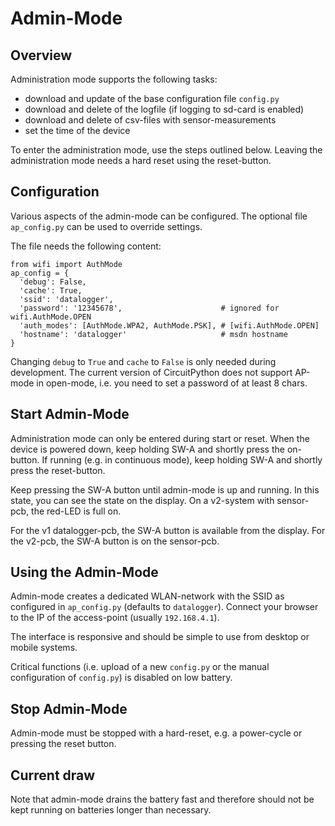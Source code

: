 Admin-Mode
==========

Overview
--------

Administration mode supports the following tasks:

  - download and update of the base configuration file `config.py`
  - download and delete of the logfile (if logging to sd-card is enabled)
  - download and delete of csv-files with sensor-measurements
  - set the time of the device

To enter the administration mode, use the steps outlined below. Leaving
the administration mode needs a hard reset using the reset-button.


Configuration
-------------

Various aspects of the admin-mode can be configured. The optional
file `ap_config.py` can be used to override settings.

The file needs the following content:

    from wifi import AuthMode
    ap_config = {
      'debug': False,
      'cache': True,
      'ssid': 'datalogger',
      'password': '12345678',                      # ignored for wifi.AuthMode.OPEN
      'auth_modes': [AuthMode.WPA2, AuthMode.PSK], # [wifi.AuthMode.OPEN]
      'hostname': 'datalogger'                     # msdn hostname
    }

Changing `debug` to `True` and `cache` to `False` is only needed during
development. The current version of CircuitPython does not support
AP-mode in open-mode, i.e. you need to set a password of at least 8 chars.


Start Admin-Mode
----------------

Administration mode can only be entered during start or reset. When the
device is powered down, keep holding SW-A and shortly press the on-button.
If running (e.g. in continuous mode), keep holding SW-A and shortly press
the reset-button.

Keep pressing the SW-A button until admin-mode is up and running. In
this state, you can see the state on the display. On a v2-system with
sensor-pcb, the red-LED is full on.

For the v1 datalogger-pcb, the SW-A button is available from the display.
For the v2-pcb, the SW-A button is on the sensor-pcb.


Using the Admin-Mode
--------------------

Admin-mode creates a dedicated WLAN-network with the SSID as
configured in `ap_config.py` (defaults to `datalogger`). Connect your
browser to the IP of the access-point (usually `192.168.4.1`).

The interface is responsive and should be simple to use from desktop
or mobile systems.

Critical functions (i.e. upload of a new `config.py` or the manual
configuration of `config.py`) is disabled on low battery.


Stop Admin-Mode
---------------

Admin-mode must be stopped with a hard-reset, e.g. a power-cycle or
pressing the reset button.


Current draw
------------

Note that admin-mode drains the battery fast and therefore should not
be kept running on batteries longer than necessary.
